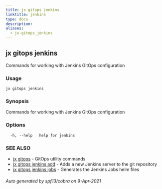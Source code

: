 ```yaml
---
title: jx gitops jenkins
linktitle: jenkins
type: docs
description: 
aliases:
  - jx-gitops_jenkins
---
```


## jx gitops jenkins

Commands for working with Jenkins GitOps configuration

### Usage

```
jx gitops jenkins
```

### Synopsis

Commands for working with Jenkins GitOps configuration

### Options

```
  -h, --help   help for jenkins
```

### SEE ALSO

* [jx gitops](..)	 - GitOps utility commands
* [jx gitops jenkins add](jx-gitops_jenkins_add)	 - Adds a new Jenkins server to the git repository
* [jx gitops jenkins jobs](jx-gitops_jenkins_jobs)	 - Generates the Jenkins Jobs helm files

###### Auto generated by spf13/cobra on 9-Apr-2021
